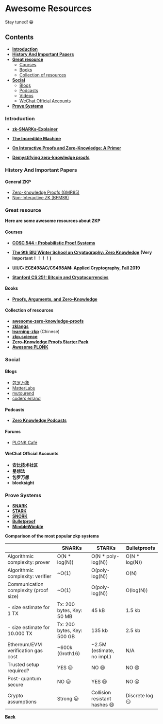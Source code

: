 # Awesome Resources

Stay tuned! 😁

## Contents

- [**Introduction**](#Introduction)
- [**History And Important Papers**](#History-And-Important-Papers)
- [**Great resource**](#Great-resource)
  - [Courses](#Courses)
  - [Books](#Books)
  - [Collection of resources](#Collection-of-resources)
- [**Social**](#Social)
  - [Blogs]()
  - [Podcasts](#Podcasts)
  - [Videos](#Videos)
  - [WeChat Official Accounts](#WeChat-Official-Accounts)
- [**Prove Systems**](#Prove-Systems)

### Introduction

- **[zk-SNARKs-Explainer](https://github.com/KevinSmall/zk-SNARKs-Explainer)**

- [**The Incredible Machine**](https://medium.com/qed-it/the-incredible-machine-4d1270d7363a)

- [**On Interactive Proofs and Zero-Knowledge: A Primer**](https://medium.com/magicofc/interactive-proofs-and-zero-knowledge-b32f6c8d66c3)

- [**Demystifying zero-knowledge proofs**](https://docs.google.com/presentation/d/1gfB6WZMvM9mmDKofFibIgsyYShdf0RV_Y8TLz3k1Ls0/edit#slide=id.p)


### History And Important Papers

#### General ZKP

- [Zero-Knowledge Proofs (GMR85)](https://groups.csail.mit.edu/cis/crypto/classes/6.876/papers/gmr-ZK.pdf)
- [Non-Interactive ZK (BFM88)](https://dl.acm.org/citation.cfm?id=62222)

### Great resource

**Here are some awesome resources about ZKP**

#### Courses

- [**COSC 544 - Probabilistic Proof Systems**](http://people.cs.georgetown.edu/jthaler/COSC544.html)

- [**The 9th BIU Winter School on Cryptography: Zero Knowledge**](https://cyber.biu.ac.il/event/the-9th-biu-winter-school-on-cryptography/) **(Very Important！！！！)** 

- [**UIUC: ECE498AC/CS498AM: Applied Cryptography, Fall 2019**](http://soc1024.ece.illinois.edu/teaching/ece498ac/fall2019/)

- [**Stanford CS 251: Bitcoin and Cryptocurrencies**](https://cs251.stanford.edu/)

#### Books

- [**Proofs, Arguments, and Zero-Knowledge**](http://people.cs.georgetown.edu/jthaler/ProofsArgsAndZK.pdf)

#### Collection of resources

- [**awesome-zero-knowledge-proofs**](https://github.com/matter-labs/awesome-zero-knowledge-proofs)
- **[zklangs](https://github.com/HarryR/zklangs)**
- **[learning-zkp](https://github.com/sec-bit/learning-zkp/blob/master/zkp-resource-list.md)** (Chinese)
- [**zkp.science**](https://zkp.science/)
- [**Zero-Knowledge Proofs Starter Pack**](https://ethresear.ch/t/zero-knowledge-proofs-starter-pack/4519)
- [**Awesome PLONK**](https://github.com/Fluidex/awesome-plonk)

### Social

#### Blogs

- [包罗万象](https://cloud.tencent.com/developer/column/88853)
- [MatterLabs](https://medium.com/matter-labs)
- [mutourend](https://blog.csdn.net/mutourend)
- [coders errand](https://coders-errand.com/category/cryptography/)

#### Podcasts

- [**Zero Knowledge Podcasts**](https://www.zeroknowledge.fm/)

#### Forums

- [PLONK Café](https://www.plonk.cafe/)


#### WeChat Official Accounts

- **安比技术社区**
- **星想法**
- **包罗万想**
- **blocksight**

### Prove Systems

- [**SNARK**](https://github.com/Whisker17/zkpThings/blob/dev/AwesomeThings/AwesomeSNARK.md)
- [**STARK**](https://github.com/Whisker17/zkpThings/blob/dev/AwesomeThings/AwesomeSTARK.md)
- [**SNORK**](https://github.com/Whisker17/zkpThings/blob/dev/AwesomeThings/AwesomeSNORK.md)
- [**Bulletproof**](https://github.com/Whisker17/zkpThings/blob/dev/AwesomeThings/AwesomeBulletproof.md)
- [**MimbleWimble**](https://github.com/Whisker17/zkpThings/blob/dev/AwesomeThings/AwesomeMimbleWimble.md)

**Comparison of the most popular zkp systems**

|                                       | SNARKs                     | STARKs                       | Bulletproofs   |
| ------------------------------------- | -------------------------- | ---------------------------- | -------------- |
| Algorithmic complexity: prover        | O(N * log(N))              | O(N * poly-log(N))           | O(N * log(N))  |
| Algorithmic complexity: verifier      | ~O(1)                      | O(poly-log(N))               | O(N)           |
| Communication complexity (proof size) | ~O(1)                      | O(poly-log(N))               | O(log(N))      |
| - size estimate for 1 TX              | Tx: 200 bytes, Key: 50 MB  | 45 kB                        | 1.5 kb         |
| - size estimate for 10.000 TX         | Tx: 200 bytes, Key: 500 GB | 135 kb                       | 2.5 kb         |
| Ethereum/EVM verification gas cost    | ~600k (Groth16)            | ~2.5M (estimate, no impl.)   | N/A            |
| Trusted setup required?               | YES 😒                      | NO 😄                         | NO 😄           |
| Post-quantum secure                   | NO 😒                       | YES 😄                        | NO 😒           |
| Crypto assumptions                    | Strong 😒                   | Collision resistant hashes 😄 | Discrete log 😏 |

[**Back**](https://github.com/Whisker17/zkpThings/blob/master/README.md)